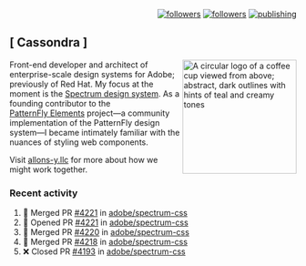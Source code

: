 <p align="right"><a rel="me" href="https://front-end.social/@castastrophe">
    <img alt="followers" title="Follow me on Mastodon" src="https://img.shields.io/mastodon/follow/109297102751309835?domain=https%3A%2F%2Ffront-end.social&label=Follow&logo=mastodon&logoColor=white&style=for-the-badge&labelColor=008080&color=006969"/></a>
  <a href="https://codepen.io/castastrophe/">
    <img alt="followers" title="Follow me on CodePen" src="https://img.shields.io/badge/23-1?color=640464&labelColor=7c007c&style=for-the-badge&logo=codepen&label=Follow"/></a>
<a href="https://castastrophe.medium.com/">
    <img alt="publishing" title="View articles on Medium" src="https://img.shields.io/badge/107-1?color=666&labelColor=444&label=subscribe&logo=medium&logoColor=white&style=for-the-badge"/></a>
</p>

## [&nbsp;Cassondra&nbsp;]

<img align="right" src="https://github-production-user-asset-6210df.s3.amazonaws.com/1840295/253016758-ba468774-1cd3-42c2-8f43-947b5eeb5edf.png" height="200" alt="A circular logo of a coffee cup viewed from above; abstract, dark outlines with hints of teal and creamy tones">

Front-end developer and architect of enterprise-scale design systems for Adobe; previously of Red Hat. My focus at the moment is the [Spectrum design system](https://github.com/adobe/spectrum-css). As a founding contributor to the [PatternFly&nbsp;Elements](https://github.com/patternfly/patternfly-elements) project&mdash;a community implementation of the PatternFly design system&mdash;I became intimately familiar with the nuances of styling web components.

Visit [allons-y.llc](http://allons-y.llc/) for more about how we might work together.

### Recent activity

<!--START_SECTION:activity-->
1. 🎉 Merged PR [#4221](https://github.com/adobe/spectrum-css/pull/4221) in [adobe/spectrum-css](https://github.com/adobe/spectrum-css)
2. 💪 Opened PR [#4221](https://github.com/adobe/spectrum-css/pull/4221) in [adobe/spectrum-css](https://github.com/adobe/spectrum-css)
3. 🎉 Merged PR [#4220](https://github.com/adobe/spectrum-css/pull/4220) in [adobe/spectrum-css](https://github.com/adobe/spectrum-css)
4. 🎉 Merged PR [#4218](https://github.com/adobe/spectrum-css/pull/4218) in [adobe/spectrum-css](https://github.com/adobe/spectrum-css)
5. ❌ Closed PR [#4193](https://github.com/adobe/spectrum-css/pull/4193) in [adobe/spectrum-css](https://github.com/adobe/spectrum-css)
<!--END_SECTION:activity-->
